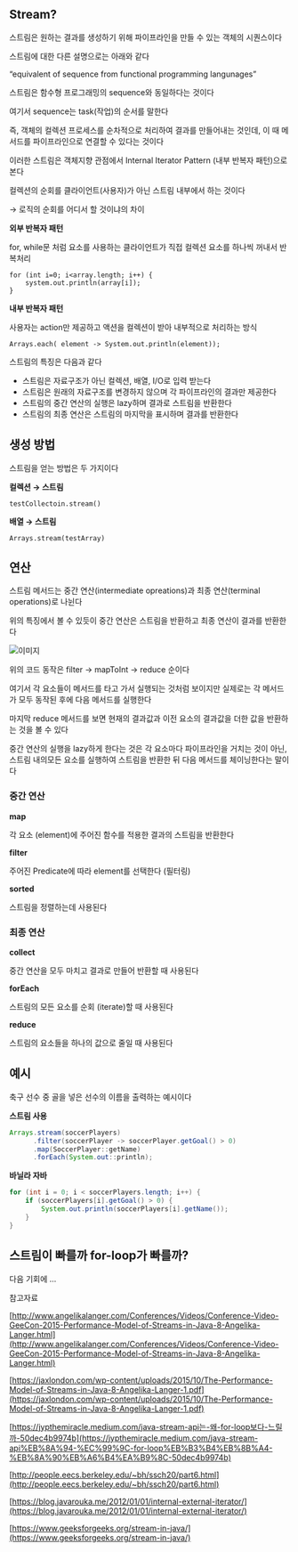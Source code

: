 ## Stream?

스트림은 원하는 결과를 생성하기 위해 파이프라인을 만들 수 있는 객체의 시퀀스이다

스트림에 대한 다른 설명으로는 아래와 같다 

“equivalent of sequence from functional programming langunages” 

스트림은 함수형 프로그래밍의 sequence와 동일하다는 것이다

여기서 sequence는 task(작업)의 순서를 말한다

즉, 객체의 컬렉션 프로세스를 순차적으로 처리하여 결과를 만들어내는 것인데, 이 때 메서드를 파이프라인으로 연결할 수 있다는 것이다 

이러한 스트림은 객체지향 관점에서 Internal Iterator Pattern (내부 반복자 패턴)으로 본다

컬렉션의 순회를 클라이언트(사용자)가 아닌 스트림 내부에서 하는 것이다

→ 로직의 순회를 어디서 할 것이냐의 차이

**외부 반복자 패턴**

for, while문 처럼 요소를 사용하는 클라이언트가 직접 컬렉션 요소를 하나씩 꺼내서 반복처리

```
for (int i=0; i<array.length; i++) {
	system.out.println(array[i]);
}
```

**내부 반복자 패턴**

사용자는 action만 제공하고 액션을 컬렉션이 받아 내부적으로 처리하는 방식

```
Arrays.each( element -> System.out.println(element));
```

스트림의 특징은 다음과 같다

- 스트림은 자료구조가 아닌 컬렉션, 배열, I/O로 입력 받는다
- 스트림은 원래의 자료구조를 변경하지 않으며 각 파이프라인의 결과만 제공한다
- 스트림의 중간 연산의 실행은 lazy하며 결과로 스트림을 반환한다
- 스트림의 최종 연산은 스트림의 마지막을 표시하며 결과를 반환한다

## 생성 방법

스트림을 얻는 방법은 두 가지이다

**컬렉션 → 스트림**

```
testCollectoin.stream()
```

**배열 → 스트림**

```
Arrays.stream(testArray)
```

## 연산

스트림 메서드는 중간 연산(intermediate opreations)과 최종 연산(terminal operations)로 나뉜다

위의 특징에서 볼 수 있듯이 중간 연산은 스트림을 반환하고 최종 연산이 결과를 반환한다 

![이미지]()

위의 코드 동작은 filter → mapToInt → reduce 순이다

여기서 각 요소들이 메서드를 타고 가서 실행되는 것처럼 보이지만 실제로는 각 메서드가 모두 동작된 후에 다음 메서드를 실행한다

마지막 reduce 메서드를 보면 현재의 결과값과 이전 요소의 결과값을 더한 값을 반환하는 것을 볼 수 있다

중간 연산의 실행을 lazy하게 한다는 것은 각 요소마다 파이프라인을 거치는 것이 아닌, 스트림 내의모든 요소를 실행하여 스트림을 반환한 뒤 다음 메서드를 체이닝한다는 말이다

### 중간 연산

**map**

각 요소 (element)에 주어진 함수를 적용한 결과의 스트림을 반환한다

**filter**

주어진 Predicate에 따라 element를 선택한다 (필터링)

**sorted**

스트림을 정렬하는데 사용된다

### 최종 연산

**collect**

중간 연산을 모두 마치고 결과로 만들어 반환할 때 사용된다

**forEach**

스트림의 모든 요소를 순회 (iterate)할 때 사용된다

**reduce**

스트림의 요소들을 하나의 값으로 줄일 때 사용된다

## 예시

축구 선수 중 골을 넣은 선수의 이름을 출력하는 예시이다

**스트림 사용**

```java
Arrays.stream(soccerPlayers)
      .filter(soccerPlayer -> soccerPlayer.getGoal() > 0)
      .map(SoccerPlayer::getName)
      .forEach(System.out::println);
```

**바닐라 자바**

```java
for (int i = 0; i < soccerPlayers.length; i++) {
    if (soccerPlayers[i].getGoal() > 0) {
        System.out.println(soccerPlayers[i].getName());
    }
}
```

## 스트림이 빠를까 for-loop가 빠를까?

다음 기회에 … 

참고자료

[http://www.angelikalanger.com/Conferences/Videos/Conference-Video-GeeCon-2015-Performance-Model-of-Streams-in-Java-8-Angelika-Langer.html](http://www.angelikalanger.com/Conferences/Videos/Conference-Video-GeeCon-2015-Performance-Model-of-Streams-in-Java-8-Angelika-Langer.html)

[https://jaxlondon.com/wp-content/uploads/2015/10/The-Performance-Model-of-Streams-in-Java-8-Angelika-Langer-1.pdf](https://jaxlondon.com/wp-content/uploads/2015/10/The-Performance-Model-of-Streams-in-Java-8-Angelika-Langer-1.pdf)

[https://jypthemiracle.medium.com/java-stream-api는-왜-for-loop보다-느릴까-50dec4b9974b](https://jypthemiracle.medium.com/java-stream-api%EB%8A%94-%EC%99%9C-for-loop%EB%B3%B4%EB%8B%A4-%EB%8A%90%EB%A6%B4%EA%B9%8C-50dec4b9974b)

[http://people.eecs.berkeley.edu/~bh/ssch20/part6.html](http://people.eecs.berkeley.edu/~bh/ssch20/part6.html)

[https://blog.javarouka.me/2012/01/01/internal-external-iterator/](https://blog.javarouka.me/2012/01/01/internal-external-iterator/)

[https://www.geeksforgeeks.org/stream-in-java/](https://www.geeksforgeeks.org/stream-in-java/)
